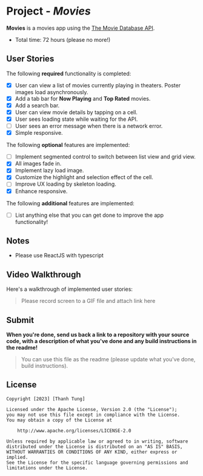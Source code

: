 # Project - _Movies_

**Movies** is a movies app using the [The Movie Database API](https://developers.themoviedb.org/3).

- Total time: 72 hours (please no more!)

## User Stories

The following **required** functionality is completed:

- [x] User can view a list of movies currently playing in theaters. Poster images load asynchronously.
- [x] Add a tab bar for **Now Playing** and **Top Rated** movies.
- [x] Add a search bar.
- [x] User can view movie details by tapping on a cell.
- [x] User sees loading state while waiting for the API.
- [ ] User sees an error message when there is a network error.
- [x] Simple responsive.

The following **optional** features are implemented:

- [ ] Implement segmented control to switch between list view and grid view.
- [x] All images fade in.
- [x] Implement lazy load image.
- [x] Customize the highlight and selection effect of the cell.
- [ ] Improve UX loading by skeleton loading.
- [x] Enhance responsive.

The following **additional** features are implemented:

- [ ] List anything else that you can get done to improve the app functionality!

## Notes

- Please use ReactJS with typescript

## Video Walkthrough

Here's a walkthrough of implemented user stories:

> Please record screen to a GIF file and attach link here

## Submit

**When you're done, send us back a link to a repository with your source code, with a description of what you've done and any build instructions in the readme!**

> You can use this file as the readme (please update what you've done, build instructions).

## License

    Copyright [2023] [Thanh Tung]

    Licensed under the Apache License, Version 2.0 (the "License");
    you may not use this file except in compliance with the License.
    You may obtain a copy of the License at

        http://www.apache.org/licenses/LICENSE-2.0

    Unless required by applicable law or agreed to in writing, software
    distributed under the License is distributed on an "AS IS" BASIS,
    WITHOUT WARRANTIES OR CONDITIONS OF ANY KIND, either express or implied.
    See the License for the specific language governing permissions and
    limitations under the License.
